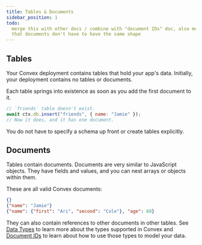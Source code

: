 ```yaml
---
title: Tables & Documents
sidebar_position: 1
todo:
  merge this with other docs / combine with "document IDs" doc, also mention
  that documents don't have to have the same shape
---
```


## Tables

Your Convex deployment contains tables that hold your app's data. Initially,
your deployment contains no tables or documents.

Each table springs into existence as soon as you add the first document to it.

```javascript
// `friends` table doesn't exist.
await ctx.db.insert("friends", { name: "Jamie" });
// Now it does, and it has one document.
```

You do not have to specify a schema up front or create tables explicitly.

## Documents

Tables contain documents. Documents are very similar to JavaScript objects. They
have fields and values, and you can nest arrays or objects within them.

These are all valid Convex documents:

```json
{}
{"name": "Jamie"}
{"name": {"first": "Ari", "second": "Cole"}, "age": 60}
```

They can also contain references to other documents in other tables. See
[Data Types](/docs/database/types.md) to learn more about the types supported in
Convex and [Document IDs](/docs/database/document-ids.mdx) to learn about how to
use those types to model your data.

